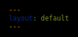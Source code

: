 ```yaml
---
layout: default
---
```


<html>


<head>
<meta charset="UTF-8"> 
<title>Chessboard</title>

<link rel="stylesheet" href="assets/css/chess.css" type="text/css">
<style>
@import url('https://fonts.googleapis.com/css?family=Chakra+Petch');
html, body{
  height: 100%;
  min-height: 100%;
  margin: 0;
	background: black;
	font-family: 'Chakra Petch', sans-serif;
	color: #ffffff;
	padding: 15px;
	overflow-x: hidden;
	max-width: 100%;
}
</style>


</head>

<body id="body">
</body>
<script src="assets/js/chessLogic.js">
</script>
<script>
    lettersOnBoard = "abcdefgh";
    let gameMoves = [];
    const url = "https://tngc.nighthawkcodescrums.gq/api/server"
    //useful functions
    function apiStart(){
        let options = {
            mode :'cors',
            body : "does it work?",
            method :'POST'
            }
        fetch(url + "/post", options)
        .then(response => {
        if (response.status !== 200) {
          console.log(errorMsg);
          return;
        }
        response.json().then(data => {
            console.log(data);
        })
        })
    }
    function getKeyByValue(object, value, type) {
        if (type == 1){
            return Object.keys(object).find(key => object[key] === value);
        }
        if (type == 2){
            return Object.keys(object).find(key => object[0][key] === value);
        }
        else{
            return "";
        }
    }
    function setBoard(obj){
            chessBoard[obj.position] = [obj.color + obj.id, obj]
    }
    function movePiece(currentM, newM){
            chessBoard[currentM][1].move(newM, currentM)
    }
        let color = true;
        let moving = false;
    function putOnBoard(id) {
            document.getElementById(id + "i").src = chessPieces[chessBoard[id][0][0]+chessBoard[id][0][1]];
            document.getElementById(id).style.fontSize = "60px";
            try{document.getElementById(id).classList.remove('selected')}catch{}
            if (id.split("")[1] == "1") color = !color;
            if (color){document.getElementById(id).classList.add('dark');}
            else document.getElementById(id).classList.add('light');
            color = !color;
    }
    function putBoard(){
            for (x in chessBoard){
                putOnBoard(x);
            }
    }
    function startGame(){
        apiStart()
        var chessBoardDiv = document.createElement('div')
        chessBoardDiv.id = "chessBoard"
        chessBoardDiv.classList.add('chessboard')
        document.getElementById("body").appendChild(chessBoardDiv)
            for (let i = 1; i < 9; i++){
                for (j in lettersOnBoard){
                    var thisId = lettersOnBoard[j] + (9 - i);
                    var square = document.createElement('div')
                    square.id = thisId
                    document.getElementById("chessBoard").appendChild(square)
                }
            }   
        // all of the setup
        chessBoard = {};
        //assigns the board
        for (j = 0; j <= 7; j++){
            letter = lettersOnBoard[j];
            for (i = 1; i <= 8; i++){
                var newKey = letter + i;
                chessBoard[newKey] = ["OO", undefined]
            }
        }
        currentM = [];
        localColor = "";
        // assigns chess piece codes to their emoji 
        chessPieces = {
            wP: "https://user-images.githubusercontent.com/111609656/217071573-b89fe06e-7fcf-40d3-a3f5-24b2df70fce3.png",
            wR: "https://user-images.githubusercontent.com/111609656/217149242-f921fbdc-10fe-4cc8-a3dc-e11874f80342.png",
            wN: "https://user-images.githubusercontent.com/111609656/217149238-5915e9c8-321c-4854-bc15-4bb6908a7895.png",
            wB: "https://user-images.githubusercontent.com/111609656/217149235-08bef402-7b72-4838-9c29-82c9ab50cdd7.png",
            wQ: "https://user-images.githubusercontent.com/111609656/217149240-2f8e9f11-2704-40b2-94a8-b14670b36dda.png",
            wK: "https://user-images.githubusercontent.com/111609656/217149237-14eacace-d8f1-4c6d-bf4c-59169f7cfbf3.png",
            OO: "",
            bP: "https://user-images.githubusercontent.com/111609656/217159745-c92d8368-206d-4c94-ac21-dbf53b231361.png",
            bR: "https://user-images.githubusercontent.com/111609656/217159750-a6d36405-9bea-4a15-a907-5e6a8f18024a.png",
            bN: "https://user-images.githubusercontent.com/111609656/217159743-247f6125-fb62-4e7c-abe4-b104156f519f.png",
            bB: "https://user-images.githubusercontent.com/111609656/217159737-a9c0df5f-0716-4915-b112-91eb254bad85.png",
            bQ: "https://user-images.githubusercontent.com/111609656/217159747-4eaf5833-f3df-4b86-9bff-1a91a4dbfcf3.png",
            bK: "https://user-images.githubusercontent.com/111609656/217159740-ef2994a2-3e67-4cb2-9471-00fc883789fd.png",
        }
        endGameBool = false;
        //move counter
        turn = 0;
        //Queens
        queenw = new queen("d1", "w")
        setBoard(queenw)
        queenb = new queen("d8", "b")
        setBoard(queenb)
        //Bishops
        bishopb1 = new bishop("c8", "b");
        setBoard(bishopb1)
        bishopb2 = new bishop("f8", "b");
        setBoard(bishopb2)
        bishopw1 = new bishop("c1", "w");
        setBoard(bishopw1)
        let bishopw2 = new bishop("f1", "w");
        setBoard(bishopw2)
        //Rooks
        rookb1 = new rook("a8", "b");
        setBoard(rookb1)
        rookb2 = new rook("h8", "b");
        setBoard(rookb2)
        rookw1 = new rook("a1", "w");
        setBoard(rookw1)
        rookw2 = new rook("h1", "w");
        setBoard(rookw2)
        //Pawns
        pawnw1 = new pawn("a2", "w")
        setBoard(pawnw1)
        pawnw2 = new pawn("b2", "w")
        setBoard(pawnw2)
        pawnw3 = new pawn("c2", "w")
        setBoard(pawnw3)
        pawnw4 = new pawn("d2", "w")
        setBoard(pawnw4)
        pawnw5 = new pawn("e2", "w")
        setBoard(pawnw5)
        pawnw6 = new pawn("f2", "w")
        setBoard(pawnw6)
        pawnw7 = new pawn("g2", "w")
        setBoard(pawnw7)
        pawnw8 = new pawn("h2", "w")
        setBoard(pawnw8)
        pawnb1 = new pawn("a7", "b")
        setBoard(pawnb1)
        pawnb2 = new pawn("b7", "b")
        setBoard(pawnb2)
        pawnb3 = new pawn("c7", "b")
        setBoard(pawnb3)
        pawnb4 = new pawn("d7", "b")
        setBoard(pawnb4)
        pawnb5 = new pawn("e7", "b")
        setBoard(pawnb5)
        pawnb6 = new pawn("f7", "b")
        setBoard(pawnb6)
        pawnb7 = new pawn("g7", "b")
        setBoard(pawnb7)
        pawnb8 = new pawn("h7", "b")
        setBoard(pawnb8)
        kingw = new king ("e1", "w")
        setBoard(kingw)
        kingb = new king ("e8", "b")
        setBoard(kingb)
        knightw1 = new knight ("b1", "w")
        setBoard(knightw1)
        knightw2 = new knight ("g1", "w")
        setBoard(knightw2)
        knightb1 = new knight ("b8", "b")
        setBoard(knightb1)
        knightb2 = new knight ("g8", "b")
        setBoard(knightb2)
        //puts the pieces on the board
        for (let i = 1; i < 9; i++){
            for (j in lettersOnBoard){
                const x = document.createElement('img') 
                var thisId = lettersOnBoard[j] + i;
                x.id=(thisId + "i")
                if (chessPieces[chessBoard[thisId][0][0]+chessBoard[thisId][0][1]] != ""){
                    x.src=(chessPieces[chessBoard[thisId][0][0]+chessBoard[thisId][0][1]])
                }
                document.getElementById(thisId).appendChild(x)
                document.getElementById(thisId).onclick = function () {move(this);};
            }
        }
        putBoard()
        }
        startGame()
        function move(div){
            var id = div.id
            if (!moving && div.children[0].src[8] == "u" && turnMoveCheck(id)){
                moving = true
                if (div.children[0].src[8] == "u"){
                    currentM.push(id);
                    var moves = chessBoard[id][1].getAvailableMoves();
                    moves.forEach((c) => {
                        document.getElementById(c).classList.replace('dark', 'selected');
                        document.getElementById(c).classList.replace('light', 'selected');
                    })
                } 
            }else if (div.className == "selected"){
                divId = div.id
                if (chessBoard[divId][0][1] == "K"){
                    endGameBool = true;
                }
                movePiece(currentM[0], divId)
                gameMoves.push({["move" + turn] : [currentM[0], divId]})
                putBoard();
                if (endGameBool){setTimeout(() => endGame(localColor), 0)}
                moving = false;
                if (turn == 0){localColor = "w"}
                if (turn == 1){localColor = "b"}
                turn += 1;
                currentM = [];
            }else{
                putBoard();
                currentM = [];
                moving = false;
                if (div.children[0].src[8] == "u" && turnMoveCheck(id)){
                    move(id);
                }
            }
        }
        function turnMoveCheck(id){
            if (turn % 2 == 1 && chessBoard[id][0][0] == "b"){
                return true
            }
            if (turn % 2 == 0 && chessBoard[id][0][0] == "w"){
                return true
            }
            else {
                return false;
            }
        }
        function turnColorCheck(color){
            if (color == "w" && turn % 2 == 0){
                return true;
            }
            if (color == "b" && turn % 2 == 1){
                return true
            }
            else{
                return false
            }
        }
        function endGame(color){
            for (let i = 1; i < 9; i++){
                for (j in lettersOnBoard){
                    var thisId = lettersOnBoard[j] + i;
                    document.getElementById(thisId).remove()
                }
            }   
            console.log(JSON.stringify(gameMoves))
            document.getElementById("chessBoard").remove();
            var container = document.createElement('div');
            var endgame = document.createElement('div');
            var newGame = document.createElement('button');
            container.classList.add('container');
            container.id = "container";
            endgame.classList.add('endgame');
            endgame.id = "endgame";
            newGame.classList.add('button');
            newGame.innerHTML = "New Game";
            newGame.onclick = function(){
                startGame(); 
                document.getElementById("container").remove();
                gameMoves = []}
            document.getElementById('body').appendChild(container)
            document.getElementById('container').appendChild(endgame)
            document.getElementById('endgame').appendChild(newGame)
        }
        console.log(JSON.stringify(moves))
        // const url = "https://tngc.nighthawkcodescrums.gq/api/server1/put"
        // let options = {
        //     mode = 'CORS'
        //     body = JSON.stringify(moves);
        //     method = 'POST'
        //     }
        // fetch(url + "/update_game/<>", options)
        // .then(response => {
        // if (response.status !== 200) {
        //   console.log(errorMsg);
        //   return;
        // }
        // response.json().then(data => {
        //     console.log(data);
        // })
</script>
</html>

